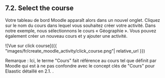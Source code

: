 ## 7.2. Select the course

Votre tableau de bord Moodle apparaît alors dans un nouvel onglet. Cliquez sur le nom du cours dans lequel vous souhaitez créer votre activité. Dans notre exemple, nous sélectionnons le cours « Géographie ». Vous pouvez également créer un nouveau cours et y ajouter une activité.

![Vue sur click course]({{ "images/fr/create_moodle_activity/click_course.png"| relative_url }})

Remarque : Ici, le terme "Cours" fait référence au cours tel que définit par Moodle qui est à ne pas confondre avec le concept clés de "Cours" pour Elaastic détaillé en 2.1. .